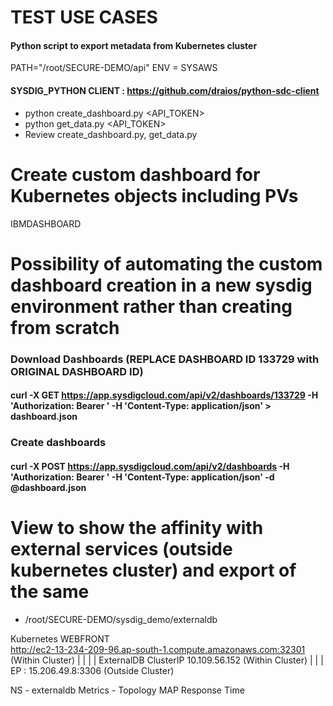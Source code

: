 # TEST USE CASES 


#### Python script to export metadata from Kubernetes cluster
  PATH="/root/SECURE-DEMO/api"
  ENV = SYSAWS
  
#### SYSDIG_PYTHON CLIENT : https://github.com/draios/python-sdc-client

- python create_dashboard.py <API_TOKEN>
- python get_data.py <API_TOKEN>
- Review create_dashboard.py, get_data.py

# Create custom dashboard for Kubernetes objects including PVs
IBMDASHBOARD
 


# Possibility of automating the custom dashboard creation in a new sysdig environment rather than creating from scratch


### Download Dashboards  (REPLACE DASHBOARD ID 133729 with ORIGINAL DASHBOARD ID)


#### curl -X GET https://app.sysdigcloud.com/api/v2/dashboards/133729 -H 'Authorization: Bearer <TOKEN>' -H 'Content-Type: application/json' > dashboard.json

### Create dashboards 

#### curl -X POST https://app.sysdigcloud.com/api/v2/dashboards -H 'Authorization: Bearer <TOKEN>' -H 'Content-Type: application/json' -d @dashboard.json 
 

# View to show the affinity with external services (outside kubernetes cluster) and export of the same
- /root/SECURE-DEMO/sysdig_demo/externaldb

Kubernetes
WEBFRONT                                               
http://ec2-13-234-209-96.ap-south-1.compute.amazonaws.com:32301 (Within Cluster)
 |
 |
 |
 |
ExternalDB 
ClusterIP   10.109.56.152 (Within Cluster) 
 |
 |
 |
EP : 15.206.49.8:3306 (Outside Cluster) 

NS - externaldb
Metrics - Topology MAP Response Time 



